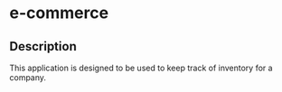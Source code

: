 # e-commerce


## Description

This application is designed to be used to keep track of inventory for a company.

